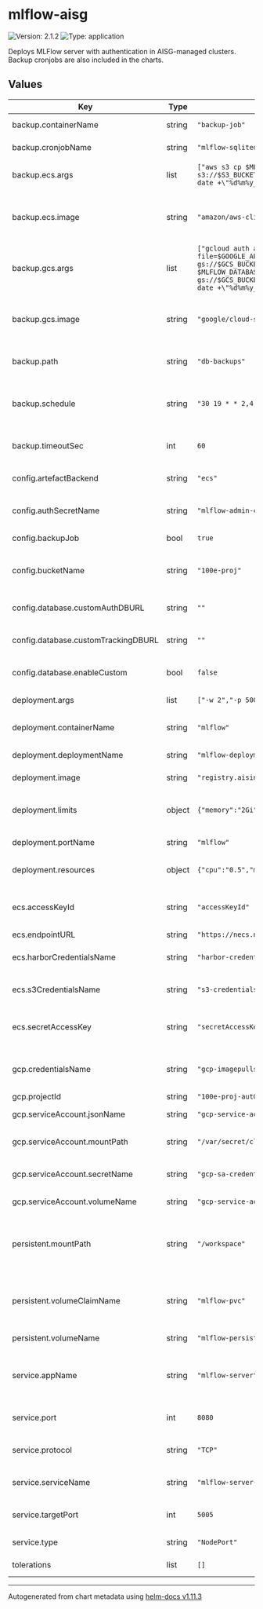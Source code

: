 # mlflow-aisg

![Version: 2.1.2](https://img.shields.io/badge/Version-2.1.1-informational?style=flat-square) ![Type: application](https://img.shields.io/badge/Type-application-informational?style=flat-square)

Deploys MLFlow server with authentication in AISG-managed clusters. Backup cronjobs are also included in the charts.

## Values

| Key                                 | Type   | Default                           | Description                                                                                            |
|-------------------------------------|--------|-----------------------------------|--------------------------------------------------------------------------------------------------------|
| backup.containerName                | string | `"backup-job"`                    | Name of the container of the backup job.                                                               |
| backup.cronjobName                  | string | `"mlflow-sqlitedb-backup"`        | Name of the backup cronjob.                                                                            |
| backup.ecs.args                     | list   | `["aws s3 cp $MLFLOW_DATABASE_PATH s3://$S3_BUCKET/$MLFLOW_BACKUP_PATH/$(TZ='Asia/Singapore' date +\"%d%m%y_%H%M%S\")_mlflow.db"]` | Arguments for the backup job image for a ECS backend. |
| backup.ecs.image                    | string | `"amazon/aws-cli:2.17.24"`        | Image to run the backup job on, for when the tracking server is stored on ECS.                         |
| backup.gcs.args                     | list   | `["gcloud auth activate-service-account --key-file=$GOOGLE_APPLICATION_CREDENTIALS; gsutil ls -b gs://$GCS_BUCKET/$MLFLOW_BACKUP_PATH; gsutil cp $MLFLOW_DATABASE_PATH gs://$GCS_BUCKET/$MLFLOW_BACKUP_PATH/$(TZ='Asia/Singapore' date +\"%d%m%y_%H%M%S\")_mlflow.db"]` | Arguments for the backup job image for a GCS backend. |
| backup.gcs.image                    | string | `"google/cloud-sdk:487.0.0-slim"` | Image to run the backup job on, for when the tracking server is stored on GCS.                         |
| backup.path                         | string | `"db-backups"`                    | Path to save the mlflow tracking server backups to.                                                    |
| backup.schedule                     | string | `"30 19 * * 2,4,6"`               | Cron schedule for the backup job. Default: Every Tuesday, Thursday, and Saturday at 7:30pm.            |
| backup.timeoutSec                   | int    | `60`                              | TTL (in seconds) for the jobs spun up by the cronjob schedule.                                         |
| config.artefactBackend              | string | `"ecs"`                           | Define which backend to use to store MLflow artefact, [ecs, gcs].                                      |
| config.authSecretName               | string | `"mlflow-admin-credentials"`      | Name of secret containing basic auth admin credentials.                                                |
| config.backupJob                    | bool   | `true`                            | Enable/Disable backup jobs for database file.                                                          |
| config.bucketName                   | string | `"100e-proj"`                     | Name of bucket that the artifacts and tracking server will write to.                                   |
| config.database.customAuthDBURL     | string | `""`                              | Custom database URL for authentication, if not using the default.                                      |
| config.database.customTrackingDBURL | string | `""`                              | Custom database URL for tracking server, if not using the default.                                     |
| config.database.enableCustom        | bool   | `false`                           | Enable or disable using a custom database URL.                                                         |
| deployment.args                     | list   | `["-w 2","-p 5005"]`              | Arguments to pass to the image.                                                                        |
| deployment.containerName            | string | `"mlflow"`                        | Container name that runs the mlflow-server.                                                            |
| deployment.deploymentName           | string | `"mlflow-deployment"`             | Name of the mlflow-server deployment.                                                                  |
| deployment.image                    | string | `"registry.aisingapore.net/mlops-pub/mlflow-server:stable"` | Image to pull mlflow-server from.                                            |
| deployment.limits                   | object | `{"memory":"2Gi"}`                | Maximum CPU and RAM that the mlflow-servers will be provisioned with.                                  |
| deployment.portName                 | string | `"mlflow"`                        | Name of the port that is to be exposed.                                                                |
| deployment.resources                | object | `{"cpu":"0.5","memory":"2Gi"}`    | Requested CPU and RAM to run the mlflow-server on.                                                     |
| ecs.accessKeyId                     | string | `"accessKeyId"`                   | Name of the key within the Secret that contains the access key ID.                                     |
| ecs.endpointURL                     | string | `"https://necs.nus.edu.sg"`       | Endpoint for ECS.                                                                                      |
| ecs.harborCredentialsName           | string | `"harbor-credentials"`            | Name of Secret that contains credentials to Harbor registry.                                           |
| ecs.s3CredentialsName               | string | `"s3-credentials"`                | Name of Secret that contains credentials to ECS.                                                       |
| ecs.secretAccessKey                 | string | `"secretAccessKey"`               | Name of the key within the Secret that contains the secret access key.                                 |
| gcp.credentialsName                 | string | `"gcp-imagepullsecrets"`          | Name of the Secret that contains the imagePullSecret for MLflow.                                       |
| gcp.projectId                       | string | `"100e-proj-aut0"`                | GCP project ID.                                                                                        |
| gcp.serviceAccount.jsonName         | string | `"gcp-service-account.json"`      | Name of the Service Account json file.                                                                 |
| gcp.serviceAccount.mountPath        | string | `"/var/secret/cloud.google.com"`  | Location to mount the Service Account key to.                                                          |
| gcp.serviceAccount.secretName       | string | `"gcp-sa-credentials"`            | Name of secret that contains the Service Account key.                                                  |
| gcp.serviceAccount.volumeName       | string | `"gcp-service-account"`           | Service account reference name.                                                                        |
| persistent.mountPath                | string | `"/workspace"`                    | Path to mount the Persistent Volume Storage to; use absolute path to specify mount location.           |
| persistent.volumeClaimName          | string | `"mlflow-pvc"`                    | Name of the PersistentVolumeClaim that will be used to mount a volume to the MLflow server.            |
| persistent.volumeName               | string | `"mlflow-persistent-storage"`     | Reference name for volume.                                                                             |
| service.appName                     | string | `"mlflow-server"`                 | Reference labels that will be applied to both Deployment and Service to expose the correct Deployment. |
| service.port                        | int    | `8080`                            | Port at which the service is to be exposed on.                                                         |
| service.protocol                    | string | `"TCP"`                           | Communication protocol for the service.                                                                |
| service.serviceName                 | string | `"mlflow-server-svc"`             | Name of the Service that points to the MLflow server Pods.                                             |
| service.targetPort                  | int    | `5005`                            | Port at which the mlflow-server is exposed on.                                                         |
| service.type                        | string | `"NodePort"`                      | Type of service to create.                                                                             |
| tolerations                         | list   | `[]`                              | Kubernetes tolerations for scheduling pods.                                                            |

----------------------------------------------
Autogenerated from chart metadata using [helm-docs v1.11.3](https://github.com/norwoodj/helm-docs/releases/v1.11.3)
